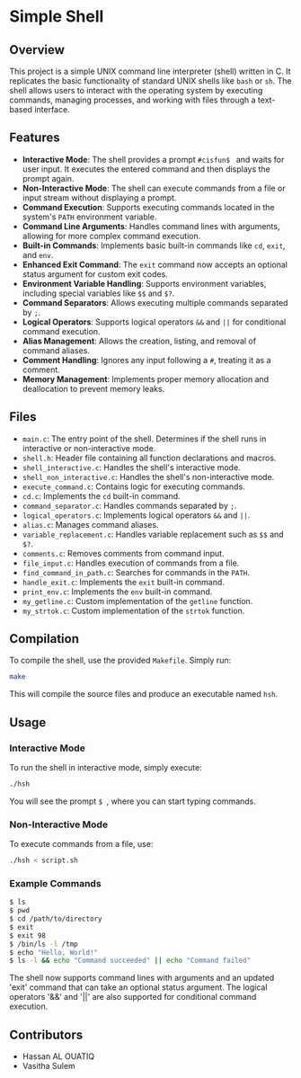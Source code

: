 # Simple Shell

## Overview

This project is a simple UNIX command line interpreter (shell) written in C. It replicates the basic functionality of standard UNIX shells like `bash` or `sh`. The shell allows users to interact with the operating system by executing commands, managing processes, and working with files through a text-based interface.

## Features

- **Interactive Mode**: The shell provides a prompt `#cisfun$ ` and waits for user input. It executes the entered command and then displays the prompt again.
- **Non-Interactive Mode**: The shell can execute commands from a file or input stream without displaying a prompt.
- **Command Execution**: Supports executing commands located in the system's `PATH` environment variable.
- **Command Line Arguments**: Handles command lines with arguments, allowing for more complex command execution.
- **Built-in Commands**: Implements basic built-in commands like `cd`, `exit`, and `env`.
- **Enhanced Exit Command**: The `exit` command now accepts an optional status argument for custom exit codes.
- **Environment Variable Handling**: Supports environment variables, including special variables like `$$` and `$?`.
- **Command Separators**: Allows executing multiple commands separated by `;`.
- **Logical Operators**: Supports logical operators `&&` and `||` for conditional command execution.
- **Alias Management**: Allows the creation, listing, and removal of command aliases.
- **Comment Handling**: Ignores any input following a `#`, treating it as a comment.
- **Memory Management**: Implements proper memory allocation and deallocation to prevent memory leaks.

## Files

- `main.c`: The entry point of the shell. Determines if the shell runs in interactive or non-interactive mode.
- `shell.h`: Header file containing all function declarations and macros.
- `shell_interactive.c`: Handles the shell's interactive mode.
- `shell_non_interactive.c`: Handles the shell's non-interactive mode.
- `execute_command.c`: Contains logic for executing commands.
- `cd.c`: Implements the `cd` built-in command.
- `command_separator.c`: Handles commands separated by `;`.
- `logical_operators.c`: Implements logical operators `&&` and `||`.
- `alias.c`: Manages command aliases.
- `variable_replacement.c`: Handles variable replacement such as `$$` and `$?`.
- `comments.c`: Removes comments from command input.
- `file_input.c`: Handles execution of commands from a file.
- `find_command_in_path.c`: Searches for commands in the `PATH`.
- `handle_exit.c`: Implements the `exit` built-in command.
- `print_env.c`: Implements the `env` built-in command.
- `my_getline.c`: Custom implementation of the `getline` function.
- `my_strtok.c`: Custom implementation of the `strtok` function.

## Compilation

To compile the shell, use the provided `Makefile`. Simply run:

```bash
make
```

This will compile the source files and produce an executable named `hsh`.

## Usage

### Interactive Mode

To run the shell in interactive mode, simply execute:

```bash
./hsh
```

You will see the prompt `$ `, where you can start typing commands.

### Non-Interactive Mode

To execute commands from a file, use:

```bash
./hsh < script.sh
```

### Example Commands

```bash
$ ls
$ pwd
$ cd /path/to/directory
$ exit
$ exit 98
$ /bin/ls -l /tmp
$ echo "Hello, World!"
$ ls -l && echo "Command succeeded" || echo "Command failed"
```

The shell now supports command lines with arguments and an updated 'exit' command that can take an optional status argument. The logical operators '&&' and '||' are also supported for conditional command execution.

## Contributors

- Hassan AL OUATIQ
- Vasitha Sulem
